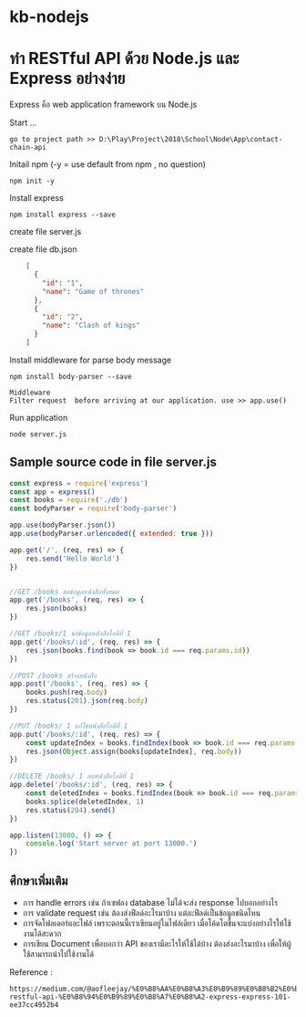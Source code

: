 # kb-nodejs

# ทำ RESTful API ด้วย Node.js และ Express อย่างง่าย

Express คือ web application framework บน Node.js


Start ...

    go to project path >> D:\Play\Project\2018\School\Node\App\contact-chain-api

Initail npm (-y = use default from npm , no question)

    npm init -y  

Install express

    npm install express --save

create file server.js

create file db.json

```json
    [
      {
        "id": "1",
        "name": "Game of thrones"
      },
      {
        "id": "2",
        "name": "Clash of kings"
      }
    ]
```

Install middleware for parse body message

    npm install body-parser --save

    Middleware 
    Filter request  before arriving at our application. use >> app.use() 

Run application

    node server.js


## Sample source code in file server.js

```javascript
const express = require('express')
const app = express()
const books = require('./db')
const bodyParser = require('body-parser')

app.use(bodyParser.json())
app.use(bodyParser.urlencoded({ extended: true }))

app.get('/', (req, res) => {
    res.send('Hello World')
})


//GET /books ขอข้อมูลหนังสือทั้งหมด
app.get('/books', (req, res) => {
    res.json(books)
})

//GET /books/1 ขอข้อมูลหนังสือไอดีที่ 1
app.get('/books/:id', (req, res) => {
    res.json(books.find(book => book.id === req.params.id))
})

//POST /books สร้างหนังสือ
app.post('/books', (req, res) => {
    books.push(req.body)
    res.status(201).json(req.body)
})

//PUT /books/ 1 แก้ไขหนังสือไอดีที่ 1
app.put('/books/:id', (req, res) => {
    const updateIndex = books.findIndex(book => book.id === req.params.id)
    res.json(Object.assign(books[updateIndex], req.body))
})

//DELETE /books/ 1 ลบหนังสือไอดีที่ 1
app.delete('/books/:id', (req, res) => {
    const deletedIndex = books.findIndex(book => book.id === req.params.id)
    books.splice(deletedIndex, 1)
    res.status(204).send()
})

app.listen(13000, () => {
    console.log('Start server at port 13000.')
})

```


## ศึกษาเพิ่มเติม
* การ handle errors เช่น ถ้าเซฟลง database ไม่ได้จะส่ง response ไปบอกอย่างไร
* การ validate request เช่น ต้องส่งฟีลด์อะไรมาบ้าง แต่ละฟีลด์เป็นข้อมูลชนิดไหน
* การจัดโฟลเดอร์และไฟล์ เพราะตอนนี้เราเขียนอยู่ในไฟล์เดียว เมื่อโค้ดโตขึ้นจะแบ่งอย่างไรให้ใช้งานได้สะดวก
* การเขียน Document เพื่อบอกว่า API ของเรามีอะไรให้ใช้ได้บ้าง ต้องส่งอะไรมาบ้าง เพื่อให้ผู้ใช้สามารถนำไปใช้งานได้

Reference : 

    https://medium.com/@aofleejay/%E0%B8%AA%E0%B8%A3%E0%B9%89%E0%B8%B2%E0%B8%87-restful-api-%E0%B8%94%E0%B9%89%E0%B8%A7%E0%B8%A2-express-express-101-ee37cc4952b4
